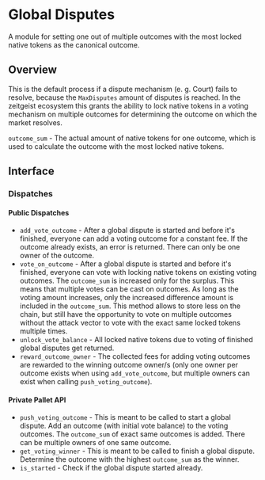 # Global Disputes

A module for setting one out of multiple outcomes with the most locked native tokens as the canonical outcome.

## Overview

This is the default process if a dispute mechanism (e. g. Court) fails to resolve, because the `MaxDisputes` amount of disputes is reached. In the zeitgeist ecosystem this grants the ability to lock native tokens in a voting mechanism on multiple outcomes for determining the outcome on which the market resolves.

`outcome_sum` - The actual amount of native tokens for one outcome, which is used to calculate the outcome with the most locked native tokens.

## Interface

### Dispatches

#### Public Dispatches

- `add_vote_outcome` - After a global dispute is started and before it's finished, everyone can add a voting outcome for a constant fee. If the outcome already exists, an error is returned. There can only be one owner of the outcome.
- `vote_on_outcome` - After a global dispute is started and before it's finished, everyone can vote with locking native tokens on existing voting outcomes. The `outcome_sum` is increased only for the surplus. This means that multiple votes can be cast on outcomes. As long as the voting amount increases, only the increased difference amount is included in the `outcome_sum`. This method allows to store less on the chain, but still have the opportunity to vote on multiple outcomes without the attack vector to vote with the exact same locked tokens multiple times.
- `unlock_vote_balance` - All locked native tokens due to voting of finished global disputes get returned.
- `reward_outcome_owner` - The collected fees for adding voting outcomes are rewarded to the winning outcome owner/s (only one owner per outcome exists when using `add_vote_outcome`, but multiple owners can exist when calling `push_voting_outcome`).

#### Private Pallet API

- `push_voting_outcome` - This is meant to be called to start a global dispute. Add an outcome (with initial vote balance) to the voting outcomes. The `outcome_sum` of exact same outcomes is added. There can be multiple owners of one same outcome.
- `get_voting_winner` - This is meant to be called to finish a global dispute. Determine the outcome with the highest `outcome_sum` as the winner.
- `is_started` - Check if the global dispute started already.
